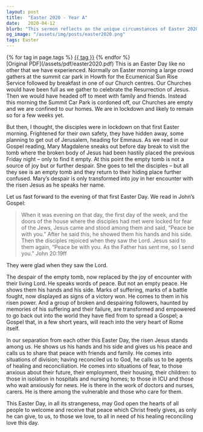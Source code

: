 ```yaml
---
layout: post
title:  "Easter 2020 - Year A"
date:   2020-04-12
blurb: "This sermon reflects on the unique circumstances of Easter 2020, during which the congregation is unable to gather due to lockdown measures. Drawing parallels between the disciples' fear and isolation on the first Easter and the current situation, the sermon emphasizes the transformative power of the Resurrection and the enduring presence of Jesus in times of crisis."
og_image: "/assets/img/posts/easter2020.png"
tags: Easter
---    
```

<div class="tag-pills">
    {% for tag in page.tags %}
    <a href="{{ site.baseurl }}/tag/{{ tag | slugify }}" class="tag-pill">{{ tag }}</a>
    {% endfor %}
</div>
[Original PDF](/assets/pdf/easter2020.pdf)
This is an Easter Day like no other that we have experienced. Normally on Easter morning a large crowd gathers at the summit car park in Howth for the Ecumenical Sun Rise Service followed by breakfast in one of our Church centres. Our Churches would have been full as we gather to celebrate the Resurrection of Jesus. Then we would have headed off to meet with family and friends. Instead this morning the Summit Car Park is cordoned off, our Churches are empty and we are confined to our homes. We are in lockdown and likely to remain so for a few weeks yet.

But then, I thought, the disciples were in lockdown on that first Easter morning. Frightened for their own safety, they have hidden away, some planning to get out of Jerusalem, heading for Emmaus. As we read in our Gospel reading, Mary Magdalene sneaks out before day break to visit the tomb where the broken body of Jesus had been hastily placed the previous Friday night – only to find it empty. At this point the empty tomb is not a source of joy but or further despair. She goes to tell the disciples – but all they see is an empty tomb and they return to their hiding place further confused. Mary’s despair is only transformed into joy in her encounter with the risen Jesus as he speaks her name.

Let us fast forward to the evening of that first Easter Day. We read in John’s Gospel:

> When it was evening on that day, the first day of the week, and the doors of the house where the disciples had met were locked for fear of the Jews, Jesus came and stood among them and said, “Peace be with you.” After he said this, he showed them his hands and his side. Then the disciples rejoiced when they saw the Lord. Jesus said to them again, “Peace be with you. As the Father has sent me, so I send you.” John 20:19ff

They were glad when they saw the Lord.

The despair of the empty tomb, now replaced by the joy of encounter with their living Lord. He speaks words of peace. But not an empty peace. He shows them his hands and his side. Marks of suffering, marks of a battle fought, now displayed as signs of a victory won. He comes to them in his risen power. And a group of broken and despairing followers, haunted by memories of his suffering and their failure, are transformed and empowered to go back out into the world they have fled from to spread a Gospel; a Gospel that, in a few short years, will reach into the very heart of Rome itself.

In our separation from each other this Easter Day, the risen Jesus stands among us. He shows us his hands and his side and gives us his peace and calls us to share that peace with friends and family. He comes into situations of division; having reconciled us to God, he calls us to be agents of healing and reconciliation. He comes into situations of fear, to those anxious about their future, their employment, their housing, their children: to those in isolation in hospitals and nursing homes; to those in ICU and those who wait anxiously for news. He is there in the work of doctors and nurses, carers. He is there among the vulnerable and those who care for them.

This Easter Day, in all its strangeness, may God open the hearts of all people to welcome and receive that peace which Christ freely gives, as only he can give, to us, to those we love, to all in need of his healing reconciling love this day.
